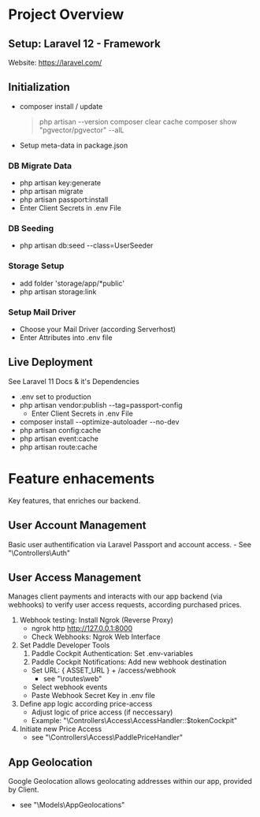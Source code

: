 # Project Overview
## Setup: Laravel 12 - Framework
Website: https://laravel.com/

## Initialization
  - composer install / update
    > php artisan --version
    > composer clear cache
    > composer show "pgvector/pgvector" --alL
  - Setup meta-data in package.json

### DB Migrate Data
  - php artisan key:generate
  - php artisan migrate
  - php artisan passport:install
  - Enter Client Secrets in .env File

### DB Seeding
  - php artisan db:seed --class=UserSeeder

### Storage Setup
  - add folder 'storage/app/*public'
  - php artisan storage:link

### Setup Mail Driver
  - Choose your Mail Driver (according Serverhost)
  - Enter Attributes into .env file

 ## Live Deployment
 See Laravel 11 Docs & it's Dependencies
  - .env set to production
  - php artisan vendor:publish --tag=passport-config
    - Enter Client Secrets in .env File
  - composer install --optimize-autoloader --no-dev
  - php artisan config:cache
  - php artisan event:cache
  - php artisan route:cache


# Feature enhacements
Key features, that enriches our backend.

## User Account Management
Basic user authentification via Laravel Passport and account access.
    - See "\Controllers\Auth"

## User Access Management
Manages client payments and interacts with our app backend (via  webhooks) to verify user access requests, according purchased prices.
   1. Webhook testing: Install Ngrok (Reverse Proxy)
      - ngrok http http://127.0.0.1:8000
      - Check Webhooks: Ngrok Web Interface
   2. Set Paddle Developer Tools
      1. Paddle Cockpit Authentication: Set .env-variables
      2. Paddle Cockpit Notifications: Add new webhook destination
        - Set URL: { ASSET_URL } + /access/webhook
          - see "\routes\web"
        - Select webhook events
        - Paste Webhook Secret Key in .env file
   3. Define app logic according price-access
      - Adjust logic of price access (if neccessary)
      - Example: "\Controllers\Access\AccessHandler::$tokenCockpit"
   4. Initiate new Price Access 
      - see "\Controllers\Access\PaddlePriceHandler"

## App Geolocation
Google Geolocation allows geolocating addresses within our app, provided by Client.
  - see "\Models\AppGeolocations\"
